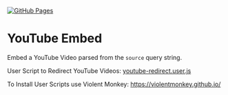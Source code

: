 [![GitHub Pages](https://github.com/smashedr/youtube-embed/actions/workflows/build.yaml/badge.svg)](https://github.com/smashedr/youtube-embed/actions/workflows/build.yaml)
# YouTube Embed

Embed a YouTube Video parsed from the `source` query string.

User Script to Redirect YouTube Videos: [youtube-redirect.user.js](https://github.com/smashedr/youtube-embed/raw/master/youtube-redirect.user.js)

To Install User Scripts use Violent Monkey: https://violentmonkey.github.io/
